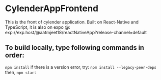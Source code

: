 # CylenderAppFrontend
  This is the front of cylender application. 
  Built on React-Native and TypeScript, it is also on expo @: exp://exp.host/@aatmjeet18/reactNativeApp?release-channel=default
  
## To build locally, type following commands in order:
``` npm install ```
  if there is a version error, try:
``` npm install --legacy-peer-deps ```
  then,
``` npm start ```
